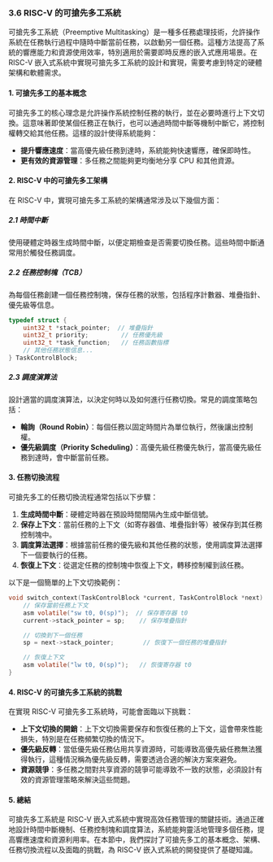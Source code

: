 ### 3.6 RISC-V 的可搶先多工系統

可搶先多工系統（Preemptive Multitasking）是一種多任務處理技術，允許操作系統在任務執行過程中隨時中斷當前任務，以啟動另一個任務。這種方法提高了系統的響應能力和資源使用效率，特別適用於需要即時反應的嵌入式應用場景。在 RISC-V 嵌入式系統中實現可搶先多工系統的設計和實現，需要考慮到特定的硬體架構和軟體需求。

#### 1. 可搶先多工的基本概念

可搶先多工的核心理念是允許操作系統控制任務的執行，並在必要時進行上下文切換。這意味著即使某個任務正在執行，也可以通過時間中斷等機制中斷它，將控制權轉交給其他任務。這樣的設計使得系統能夠：

- **提升響應速度**：當高優先級任務到達時，系統能夠快速響應，確保即時性。
- **更有效的資源管理**：多任務之間能夠更均衡地分享 CPU 和其他資源。

#### 2. RISC-V 中的可搶先多工架構

在 RISC-V 中，實現可搶先多工系統的架構通常涉及以下幾個方面：

##### 2.1 時間中斷

使用硬體定時器生成時間中斷，以便定期檢查是否需要切換任務。這些時間中斷通常用於觸發任務調度。

##### 2.2 任務控制塊（TCB）

為每個任務創建一個任務控制塊，保存任務的狀態，包括程序計數器、堆疊指針、優先級等信息。

```c
typedef struct {
    uint32_t *stack_pointer;  // 堆疊指針
    uint32_t priority;         // 任務優先級
    uint32_t *task_function;   // 任務函數指標
    // 其他任務狀態信息...
} TaskControlBlock;
```

##### 2.3 調度演算法

設計適當的調度演算法，以決定何時以及如何進行任務切換。常見的調度策略包括：

- **輪詢（Round Robin）**：每個任務以固定時間片為單位執行，然後讓出控制權。
- **優先級調度（Priority Scheduling）**：高優先級任務優先執行，當高優先級任務到達時，會中斷當前任務。

#### 3. 任務切換流程

可搶先多工的任務切換流程通常包括以下步驟：

1. **生成時間中斷**：硬體定時器在預設時間間隔內生成中斷信號。
2. **保存上下文**：當前任務的上下文（如寄存器值、堆疊指針等）被保存到其任務控制塊中。
3. **調度算法選擇**：根據當前任務的優先級和其他任務的狀態，使用調度算法選擇下一個要執行的任務。
4. **恢復上下文**：從選定任務的控制塊中恢復上下文，轉移控制權到該任務。

以下是一個簡單的上下文切換範例：

```c
void switch_context(TaskControlBlock *current, TaskControlBlock *next) {
    // 保存當前任務上下文
    asm volatile("sw t0, 0(sp)");  // 保存寄存器 t0
    current->stack_pointer = sp;    // 保存堆疊指針

    // 切換到下一個任務
    sp = next->stack_pointer;        // 恢復下一個任務的堆疊指針

    // 恢復上下文
    asm volatile("lw t0, 0(sp)");   // 恢復寄存器 t0
}
```

#### 4. RISC-V 的可搶先多工系統的挑戰

在實現 RISC-V 可搶先多工系統時，可能會面臨以下挑戰：

- **上下文切換的開銷**：上下文切換需要保存和恢復任務的上下文，這會帶來性能損失，特別是在任務頻繁切換的情況下。
- **優先級反轉**：當低優先級任務佔用共享資源時，可能導致高優先級任務無法獲得執行，這種情況稱為優先級反轉，需要透過合適的解決方案來避免。
- **資源競爭**：多任務之間對共享資源的競爭可能導致不一致的狀態，必須設計有效的資源管理策略來解決這些問題。

#### 5. 總結

可搶先多工系統是 RISC-V 嵌入式系統中實現高效任務管理的關鍵技術。通過正確地設計時間中斷機制、任務控制塊和調度算法，系統能夠靈活地管理多個任務，提高響應速度和資源利用率。在本節中，我們探討了可搶先多工的基本概念、架構、任務切換流程以及面臨的挑戰，為 RISC-V 嵌入式系統的開發提供了基礎知識。